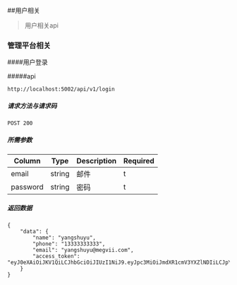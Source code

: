 ##用户相关

>用户相关api


### 管理平台相关

####用户登录

#####api

```angular2html
http://localhost:5002/api/v1/login
```

##### 请求方法与请求码
```angular2html
POST 200
```

##### 所需参数
| Column | Type | Description | Required |
| --- | --- | --- | --- |
 email                     | string                        |     邮件      |  t  |
 password             | string                     |      密码     |     t     |

##### 返回数据

```angular2html
{
    "data": {
        "name": "yangshuyu",
        "phone": "13333333333",
        "email": "yangshuyu@megvii.com",
        "access_token": "eyJ0eXAiOiJKV1QiLCJhbGciOiJIUzI1NiJ9.eyJpc3MiOiJmdXR1cmV3YXZlNDIiLCJpYXQiOjE2MjM5MTg2NTYsImV4cCI6MTYyNjUxMDY1NiwiYXVkIjoibWVndmlpIiwic3ViIjoiRGVsaXZlcnkgY2VudGVyIG1hbmFnZW1lbnQgc3lzdGVtIiwidXNlcm5hbWUiOiJ5YW5nc2h1eXUiLCJ1c2VyX2lkIjoiZTRlZjdhYTQtMmUxMy00ZTI2LWIxNjItZmQ4NjdkNDlkYTRkIn0._9qr6e7yerslhpVEWlEoDYZILyQk837geiCC5h9GeN4"
    }
}
```
